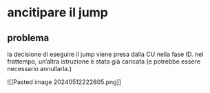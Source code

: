 # ancitipare il jump
## problema
la decisione di eseguire il jump viene presa dalla CU nella fase ID. nel frattempo, un’altra istruzione è stata già caricata (e potrebbe essere necessario annullarla.)

![[Pasted image 20240512222805.png]]